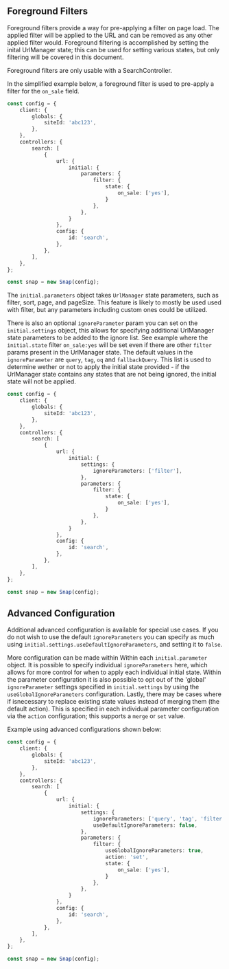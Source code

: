 ## Foreground Filters
Foreground filters provide a way for pre-applying a filter on page load. The applied filter will be applied to the URL and can be removed as any other applied filter would. Foreground filtering is accomplished by setting the inital UrlManager state; this can be used for setting various states, but only filtering will be covered in this document.

Foreground filters are only usable with a SearchController.

In the simplified example below, a foreground filter is used to pre-apply a filter for the `on_sale` field. 

```typescript
const config = {
	client: {
		globals: {
			siteId: 'abc123',
		},
	},
	controllers: {
		search: [
			{
				url: {
					initial: {
						parameters: {
							filter: {
								state: {
									on_sale: ['yes'],
								}
							},
						},
					}
				},
				config: {
					id: 'search',
				},
			},
		],
	},
};

const snap = new Snap(config);
```


The `initial.parameters` object takes `UrlManager` state parameters, such as filter, sort, page, and pageSize. This feature is likely to mostly be used used with filter, but any parameters including custom ones could be utilized. 

There is also an optional `ignoreParameter` param you can set on the `initial.settings` object, this allows for specifying additional UrlManager state parameters to be added to the ignore list. See example where the `initial.state` filter `on_sale:yes` will be set even if there are other `filter` params present in the UrlManager state. The default values in the `ignoreParameter` are `query`, `tag`, `oq` and `fallbackQuery`. This list is used to determine wether or not to apply the initial state provided - if the UrlManager state contains any states that are not being ignored, the initial state will not be applied.

```typescript
const config = {
	client: {
		globals: {
			siteId: 'abc123',
		},
	},
	controllers: {
		search: [
			{
				url: {
					initial: {
						settings: {
							ignoreParameters: ['filter'],
						},
						parameters: {
							filter: {
								state: {
									on_sale: ['yes'],
								}
							},
						},
					}
				},
				config: {
					id: 'search',
				},
			},
		],
	},
};

const snap = new Snap(config);
```

## Advanced Configuration
Additional advanced configuration is available for special use cases. If you do not wish to use the default `ignoreParameters` you can specify as much using `initial.settings.useDefaultIgnoreParameters`, and setting it to `false`.

More configuration can be made within Within each `initial.parameter` object. It is possible to specify individual `ignoreParameters` here, which allows for more control for when to apply each individual initial state. Within the parameter configuration it is also possible to opt out of the 'global' `ignoreParameter` settings specified in `initial.settings` by using the `useGlobalIgnoreParameters` configuration. Lastly, there may be cases where if isnecessary to replace existing state values instead of merging them (the default action). This is specified in each individual parameter configuration via the `action` configuration; this supports a `merge` or `set` value.

Example using advanced configurations shown below:

```typescript
const config = {
	client: {
		globals: {
			siteId: 'abc123',
		},
	},
	controllers: {
		search: [
			{
				url: {
					initial: {
						settings: {
							ignoreParameters: ['query', 'tag', 'filter'],
							useDefaultIgnoreParameters: false,
						},
						parameters: {
							filter: {
								useGlobalIgnoreParameters: true,
								action: 'set',
								state: {
									on_sale: ['yes'],
								}
							},
						},
					}
				},
				config: {
					id: 'search',
				},
			},
		],
	},
};

const snap = new Snap(config);
```